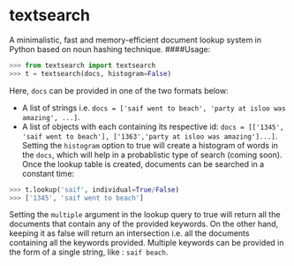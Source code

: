 textsearch
==========
A minimalistic, fast and memory-efficient document lookup system in Python based on noun hashing technique.
####Usage:
```python
>>> from textsearch import textsearch
>>> t = textsearch(docs, histogram=False)
```
Here, `docs` can be provided in one of the two formats below:
* A list of strings i.e. `docs = ['saif went to beach', 'party at isloo was amazing', ...]`.
* A list of objects with each containing its respective id: `docs = [['1345', 'saif went to beach'], ['1363','party at isloo was amazing']...]`.
Setting the `histogram` option to true will create a histogram of words in the `docs`, which will help in a probablistic type of search (coming soon). Once the lookup table is created, documents can be searched in a constant time:
```python
>>> t.lookup('saif', individual=True/False)
>>> ['1345', 'saif went to beach']
```
Setting the `multiple` argument in the lookup query to true will return all the documents that contain any of the provided keywords. On the other hand, keeping it as false will return an intersection i.e. all the documents containing all the keywords provided. Multiple keywords can be provided in the form of a single string, like : `saif beach`.

